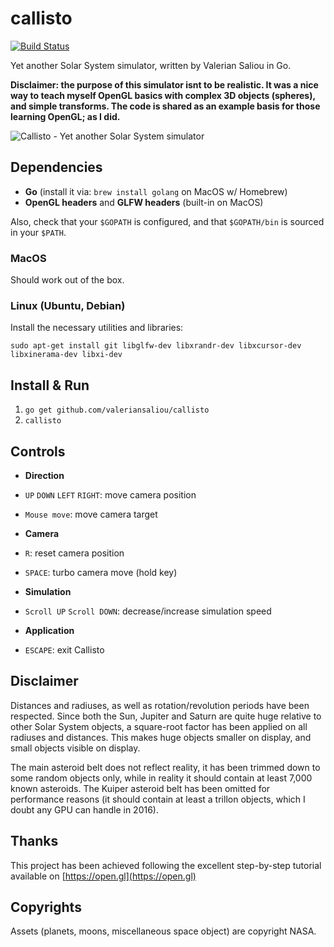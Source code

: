 callisto
========

[![Build Status](https://img.shields.io/travis/valeriansaliou/callisto/master.svg)](https://travis-ci.org/valeriansaliou/callisto)

Yet another Solar System simulator, written by Valerian Saliou in Go.

**Disclaimer: the purpose of this simulator isnt to be realistic. It was a nice way to teach myself OpenGL basics with complex 3D objects (spheres), and simple transforms. The code is shared as an example basis for those learning OpenGL; as I did.**

![Callisto - Yet another Solar System simulator](https://valeriansaliou.github.io/callisto/images/solar-system-simulator.jpg)

## Dependencies

 * **Go** (install it via: `brew install golang` on MacOS w/ Homebrew)
 * **OpenGL headers** and **GLFW headers** (built-in on MacOS)

Also, check that your `$GOPATH` is configured, and that `$GOPATH/bin` is sourced in your `$PATH`.

### MacOS

Should work out of the box.

### Linux (Ubuntu, Debian)

Install the necessary utilities and libraries:

`sudo apt-get install git libglfw-dev libxrandr-dev libxcursor-dev libxinerama-dev libxi-dev`

## Install & Run

 1. `go get github.com/valeriansaliou/callisto`
 2. `callisto`

## Controls

 * **Direction**
  * `UP` `DOWN` `LEFT` `RIGHT`: move camera position
  * `Mouse move`: move camera target

 * **Camera**
  * `R`: reset camera position
  * `SPACE`: turbo camera move (hold key)

 * **Simulation**
  * `Scroll UP` `Scroll DOWN`: decrease/increase simulation speed

 * **Application**
  * `ESCAPE`: exit Callisto

## Disclaimer

Distances and radiuses, as well as rotation/revolution periods have been respected. Since both the Sun, Jupiter and Saturn are quite huge relative to other Solar System objects, a square-root factor has been applied on all radiuses and distances. This makes huge objects smaller on display, and small objects visible on display.

The main asteroid belt does not reflect reality, it has been trimmed down to some random objects only, while in reality it should contain at least 7,000 known asteroids. The Kuiper asteroid belt has been omitted for performance reasons (it should contain at least a trillon objects, which I doubt any GPU can handle in 2016).

## Thanks

This project has been achieved following the excellent step-by-step tutorial available on [https://open.gl](https://open.gl)

## Copyrights

Assets (planets, moons, miscellaneous space object) are copyright NASA.
